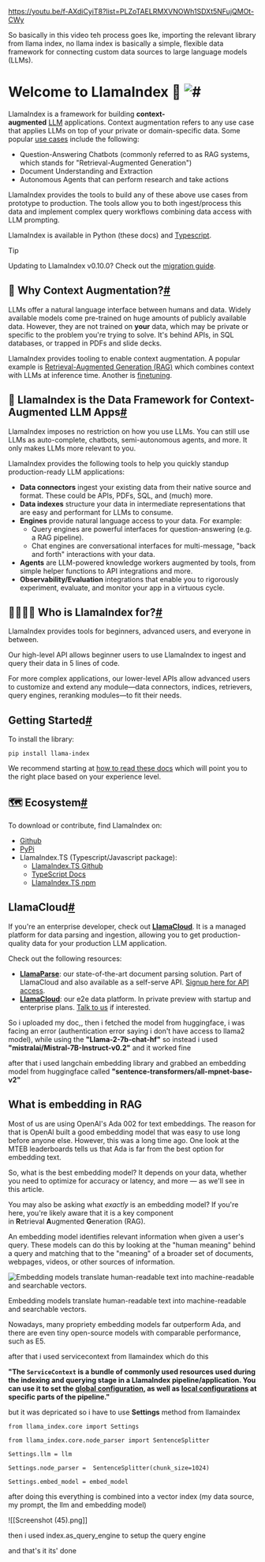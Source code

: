 https://youtu.be/f-AXdiCyiT8?list=PLZoTAELRMXVNOWh1SDXt5NFujQMOt-CWy

So basically in this video teh process goes lke, importing the relevant library from llama index, no llama index is basically  a simple, flexible data framework for connecting custom data sources to large language models (LLMs).


# Welcome to LlamaIndex 🦙 ![#](https://docs.llamaindex.ai/en/stable/#welcome-to-llamaindex "Permanent link")

LlamaIndex is a framework for building **context-augmented** [LLM](https://en.wikipedia.org/wiki/Large_language_model) applications. Context augmentation refers to any use case that applies LLMs on top of your private or domain-specific data. Some popular [use cases](https://docs.llamaindex.ai/en/stable/use_cases/) include the following:

- Question-Answering Chatbots (commonly referred to as RAG systems, which stands for "Retrieval-Augmented Generation")
- Document Understanding and Extraction
- Autonomous Agents that can perform research and take actions

LlamaIndex provides the tools to build any of these above use cases from prototype to production. The tools allow you to both ingest/process this data and implement complex query workflows combining data access with LLM prompting.

LlamaIndex is available in Python (these docs) and [Typescript](https://ts.llamaindex.ai/).

Tip

Updating to LlamaIndex v0.10.0? Check out the [migration guide](https://docs.llamaindex.ai/en/stable/getting_started/v0_10_0_migration/).

## 🚀 Why Context Augmentation?[#](https://docs.llamaindex.ai/en/stable/#why-context-augmentation "Permanent link")

LLMs offer a natural language interface between humans and data. Widely available models come pre-trained on huge amounts of publicly available data. However, they are not trained on **your** data, which may be private or specific to the problem you're trying to solve. It's behind APIs, in SQL databases, or trapped in PDFs and slide decks.

LlamaIndex provides tooling to enable context augmentation. A popular example is [Retrieval-Augmented Generation (RAG)](https://docs.llamaindex.ai/en/stable/getting_started/concepts/) which combines context with LLMs at inference time. Another is [finetuning](https://docs.llamaindex.ai/en/stable/use_cases/fine_tuning/).

## 🦙 LlamaIndex is the Data Framework for Context-Augmented LLM Apps[#](https://docs.llamaindex.ai/en/stable/#llamaindex-is-the-data-framework-for-context-augmented-llm-apps "Permanent link")

LlamaIndex imposes no restriction on how you use LLMs. You can still use LLMs as auto-complete, chatbots, semi-autonomous agents, and more. It only makes LLMs more relevant to you.

LlamaIndex provides the following tools to help you quickly standup production-ready LLM applications:

- **Data connectors** ingest your existing data from their native source and format. These could be APIs, PDFs, SQL, and (much) more.
- **Data indexes** structure your data in intermediate representations that are easy and performant for LLMs to consume.
- **Engines** provide natural language access to your data. For example:
    - Query engines are powerful interfaces for question-answering (e.g. a RAG pipeline).
    - Chat engines are conversational interfaces for multi-message, "back and forth" interactions with your data.
- **Agents** are LLM-powered knowledge workers augmented by tools, from simple helper functions to API integrations and more.
- **Observability/Evaluation** integrations that enable you to rigorously experiment, evaluate, and monitor your app in a virtuous cycle.

## 👨‍👩‍👧‍👦 Who is LlamaIndex for?[#](https://docs.llamaindex.ai/en/stable/#who-is-llamaindex-for "Permanent link")

LlamaIndex provides tools for beginners, advanced users, and everyone in between.

Our high-level API allows beginner users to use LlamaIndex to ingest and query their data in 5 lines of code.

For more complex applications, our lower-level APIs allow advanced users to customize and extend any module—data connectors, indices, retrievers, query engines, reranking modules—to fit their needs.

## Getting Started[#](https://docs.llamaindex.ai/en/stable/#getting-started "Permanent link")

To install the library:

`pip install llama-index`

We recommend starting at [how to read these docs](https://docs.llamaindex.ai/en/stable/getting_started/reading/) which will point you to the right place based on your experience level.

## 🗺️ Ecosystem[#](https://docs.llamaindex.ai/en/stable/#ecosystem "Permanent link")

To download or contribute, find LlamaIndex on:

- [Github](https://github.com/run-llama/llama_index)
- [PyPi](https://pypi.org/project/llama-index/)
- LlamaIndex.TS (Typescript/Javascript package):
    - [LlamaIndex.TS Github](https://github.com/run-llama/LlamaIndexTS)
    - [TypeScript Docs](https://ts.llamaindex.ai/)
    - [LlamaIndex.TS npm](https://www.npmjs.com/package/llamaindex)

## LlamaCloud[#](https://docs.llamaindex.ai/en/stable/#llamacloud "Permanent link")

If you're an enterprise developer, check out [**LlamaCloud**](https://www.llamaindex.ai/enterprise). It is a managed platform for data parsing and ingestion, allowing you to get production-quality data for your production LLM application.

Check out the following resources:

- [**LlamaParse**](https://docs.llamaindex.ai/en/stable/llama_cloud/llama_parse/): our state-of-the-art document parsing solution. Part of LlamaCloud and also available as a self-serve API. [Signup here for API access](https://cloud.llamaindex.ai/).
- [**LlamaCloud**](https://docs.llamaindex.ai/en/stable/llama_cloud/): our e2e data platform. In private preview with startup and enterprise plans. [Talk to us](https://www.llamaindex.ai/contact) if interested.


So i uploaded my doc,, then i fetched the model from huggingface, i was facing an error (authentication error saying i don't have access to llama2 model), while using the **"Llama-2-7b-chat-hf"** so instead i used **"mistralai/Mistral-7B-Instruct-v0.2"** and it worked fine 

after that i used langchain embedding library and grabbed an embedding model from huggingface called **"sentence-transformers/all-mpnet-base-v2"** 

## What is embedding in RAG

Most of us are using OpenAI's Ada 002 for text embeddings. The reason for that is OpenAl built a good embedding model that was easy to use long before anyone else. However, this was a long time ago. One look at the MTEB leaderboards tells us that Ada is far from the best option for embedding text.

So, what is the best embedding model? It depends on your data, whether you need to optimize for accuracy or latency, and more — as we'll see in this article.

You may also be asking what _exactly_ is an embedding model? If you're here, you're likely aware that it is a key component in **R**etrieval **A**ugmented **G**eneration (RAG).

An embedding model identifies relevant information when given a user's query. These models can do this by looking at the "human meaning" behind a query and matching that to the "meaning" of a broader set of documents, webpages, videos, or other sources of information.

![Embedding models translate human-readable text into machine-readable and searchable vectors.](https://www.pinecone.io/_next/image/?url=https%3A%2F%2Fcdn.sanity.io%2Fimages%2Fvr8gru94%2Fproduction%2F281c3789fcee1134ed470e3cb938831c02d531b2-2058x879.png&w=3840&q=75)

Embedding models translate human-readable text into machine-readable and searchable vectors.

Nowadays, many propriety embedding models far outperform Ada, and there are even tiny open-source models with comparable performance, such as E5.



after that i  used servicecontext from llamaindex which do this 

**"The `ServiceContext` is a bundle of commonly used resources used during the indexing and querying stage in a LlamaIndex pipeline/application. You can use it to set the [global configuration](https://docs.llamaindex.ai/en/v0.9.48/module_guides/supporting_modules/service_context.html#setting-global-configuration), as well as [local configurations](https://docs.llamaindex.ai/en/v0.9.48/module_guides/supporting_modules/service_context.html#setting-local-configuration) at specific parts of the pipeline."**


but it was depricated so i have to use **Settings** method from llamaindex

```
from llama_index.core import Settings

from llama_index.core.node_parser import SentenceSplitter

Settings.llm = llm

Settings.node_parser =  SentenceSplitter(chunk_size=1024)

Settings.embed_model = embed_model
```

after doing this everything is combined into a vector index (my data source, my prompt, the llm and embedding model)

![[Screenshot (45).png]]


then i used index.as_query_engine to setup the query engine

and that's it its' done

